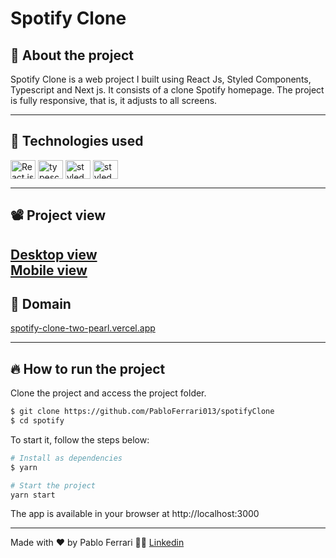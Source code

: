 # Spotify Clone 

## 🤔 About the project
Spotify Clone is a web project I built using React Js, Styled Components, Typescript and Next js. It consists of a clone Spotify homepage. The project is fully responsive, that is, it adjusts to all screens.

---

## 🧪 Technologies used
<div style="display: inline_block">
  <img align="center" alt="React js" height="30" width="40" src="https://cdn.jsdelivr.net/gh/devicons/devicon/icons/react/react-original.svg">
  <img align="center" alt="typescript" height="30" width="40" src="https://cdn.jsdelivr.net/gh/devicons/devicon/icons/typescript/typescript-original.svg">
  <img align="center" alt="styled components" height="30" width="40" src="https://cdn.sanity.io/images/djtlwm1o/production/cd48e3fba521deb47078ea36b7073e2f0e511af7-257x286.png">
  <img align="center" alt="styled components" height="30" width="40" src="https://cdn.jsdelivr.net/gh/devicons/devicon/icons/nextjs/nextjs-original-wordmark.svg">
</div>

---

## 📽️ Project view
<a href="https://github.com/PabloFerrari013/spotifyClone/blob/main/spotify/public/desktop.gif">Desktop view</a>
</br>
<a href="https://github.com/PabloFerrari013/spotifyClone/blob/main/spotify/public/mobile.gif">Mobile view</a>
---

## 🔗 Domain
<a href="https://spotify-clone-two-pearl.vercel.app/" >spotify-clone-two-pearl.vercel.app</a>

---

## 🔥 How to run the project
Clone the project and access the project folder.
```bash
$ git clone https://github.com/PabloFerrari013/spotifyClone
$ cd spotify
```
To start it, follow the steps below:
```bash
# Install as dependencies
$ yarn 

# Start the project
yarn start
```
The app is available in your browser at http://localhost:3000

---
Made with ❤️ by Pablo Ferrari 🤟🏽 [Linkedin](https://www.linkedin.com/in/pablo-ferrari-32bb7a1a8/)
